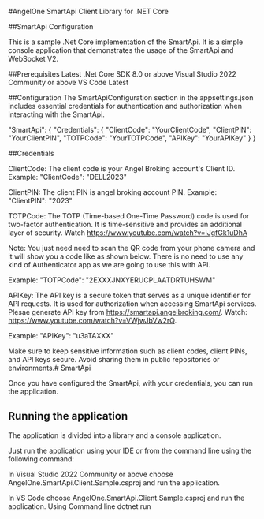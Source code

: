 #AngelOne SmartApi Client Library for .NET Core

##SmartApi Configuration

This is a sample .Net Core implementation of the SmartApi. 
It is a simple console application that demonstrates the usage of the SmartApi and WebSocket V2. 


##Prerequisites
Latest .Net Core SDK 8.0 or above
Visual Studio 2022 Community or above
VS Code Latest


##Configuration
The SmartApiConfiguration section in the appsettings.json includes essential credentials for authentication and authorization when interacting with the SmartApi.

"SmartApi": {
  "Credentials": {
    "ClientCode": "YourClientCode",
    "ClientPIN": "YourClientPIN",
    "TOTPCode": "YourTOTPCode",
    "APIKey": "YourAPIKey"
  }
}

##Credentials

ClientCode: The client code is your Angel Broking account's Client ID.
Example: "ClientCode": "DELL2023"

ClientPIN: The client PIN is angel broking account PIN.
Example: "ClientPIN": "2023"


TOTPCode: The TOTP (Time-based One-Time Password) code is used for two-factor authentication. 
It is time-sensitive and provides an additional layer of security. Watch https://www.youtube.com/watch?v=iJgfGk1uDhA 

Note: You just need need to scan the QR code from your phone camera and it will show you a code like as shown below. 
There is no need to use any kind of Authenticator app as we are going to use this with API.

Example: "TOTPCode": "2EXXXJNXYERUCPLAATDRTUHSWM"



APIKey: The API key is a secure token that serves as a unique identifier for API requests. It is used for authorization when accessing SmartApi services.
Plesae generate API key from https://smartapi.angelbroking.com/. Watch: https://www.youtube.com/watch?v=VWjwJbVw2rQ.

Example: "APIKey": "u3aTAXXX"


Make sure to keep sensitive information such as client codes, client PINs, and API keys secure. Avoid sharing them in public repositories or environments.# SmartApi

Once you have configured the SmartApi, with your credentials, you can run the application.



## Running the application
The application is divided into a library and a console application.

Just run the application using your IDE or from the command line using the following command:

In Visual Studio 2022 Community or above choose AngelOne.SmartApi.Client.Sample.csproj and run the application.

In VS Code choose AngelOne.SmartApi.Client.Sample.csproj and run the application. Using Command line dotnet run

```
